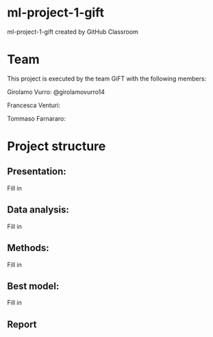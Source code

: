 # ml-project-1-gift
ml-project-1-gift created by GitHub Classroom

# Team
This project is executed by the team GiFT with the following members:

Girolamo Vurro: @girolamovurro14

Francesca Venturi:

Tommaso Farnararo:


# Project structure
## Presentation:

Fill in

## Data analysis:

Fill in

## Methods:

Fill in

## Best model:

Fill in

## Report

